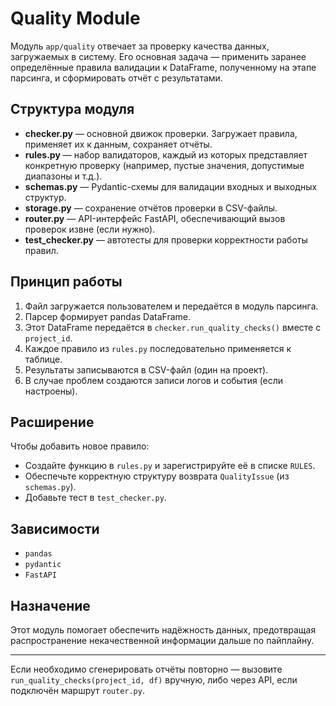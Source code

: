 # Quality Module

Модуль `app/quality` отвечает за проверку качества данных, загружаемых в систему. Его основная задача — применить заранее определённые правила валидации к DataFrame, полученному на этапе парсинга, и сформировать отчёт с результатами.

## Структура модуля

* **checker.py** — основной движок проверки. Загружает правила, применяет их к данным, сохраняет отчёты.
* **rules.py** — набор валидаторов, каждый из которых представляет конкретную проверку (например, пустые значения, допустимые диапазоны и т.д.).
* **schemas.py** — Pydantic-схемы для валидации входных и выходных структур.
* **storage.py** — сохранение отчётов проверки в CSV-файлы.
* **router.py** — API-интерфейс FastAPI, обеспечивающий вызов проверок извне (если нужно).
* **test\_checker.py** — автотесты для проверки корректности работы правил.

## Принцип работы

1. Файл загружается пользователем и передаётся в модуль парсинга.
2. Парсер формирует pandas DataFrame.
3. Этот DataFrame передаётся в `checker.run_quality_checks()` вместе с `project_id`.
4. Каждое правило из `rules.py` последовательно применяется к таблице.
5. Результаты записываются в CSV-файл (один на проект).
6. В случае проблем создаются записи логов и события (если настроены).

## Расширение

Чтобы добавить новое правило:

* Создайте функцию в `rules.py` и зарегистрируйте её в списке `RULES`.
* Обеспечьте корректную структуру возврата `QualityIssue` (из `schemas.py`).
* Добавьте тест в `test_checker.py`.

## Зависимости

* `pandas`
* `pydantic`
* `FastAPI`

## Назначение

Этот модуль помогает обеспечить надёжность данных, предотвращая распространение некачественной информации дальше по пайплайну.

---

Если необходимо сгенерировать отчёты повторно — вызовите `run_quality_checks(project_id, df)` вручную, либо через API, если подключён маршрут `router.py`.
